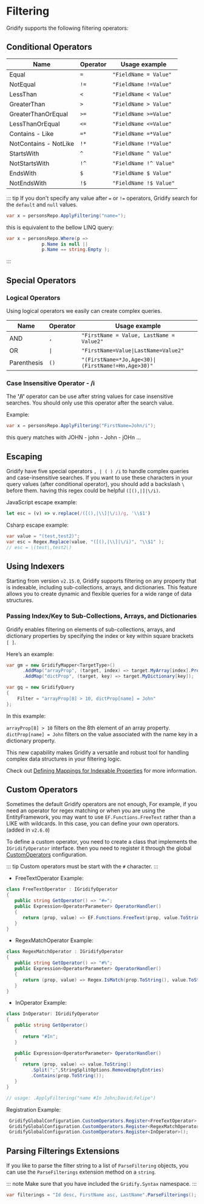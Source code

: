 # Filtering

Gridify supports the following filtering operators:

## Conditional Operators

| Name                  | Operator | Usage example          |
|-----------------------|----------|------------------------|
| Equal                 | `=`      | `"FieldName = Value"`  |
| NotEqual              | `!=`     | `"FieldName !=Value"`  |
| LessThan              | `<`      | `"FieldName < Value"`  |
| GreaterThan           | `>`      | `"FieldName > Value"`  |
| GreaterThanOrEqual    | `>=`     | `"FieldName >=Value"`  |
| LessThanOrEqual       | `<=`     | `"FieldName <=Value"`  |
| Contains - Like       | `=*`     | `"FieldName =*Value"`  |
| NotContains - NotLike | `!*`     | `"FieldName !*Value"`  |
| StartsWith            | `^`      | `"FieldName ^ Value"`  |
| NotStartsWith         | `!^`     | `"FieldName !^ Value"` |
| EndsWith              | `$`      | `"FieldName $ Value"`  |
| NotEndsWith           | `!$`     | `"FieldName !$ Value"` |

::: tip
If you don't specify any value after `=` or `!=` operators, Gridify search for the `default` and `null` values.

``` csharp
var x = personsRepo.ApplyFiltering("name=");
```

this is equivalent to the bellow LINQ query:

``` csharp
var x = personsRepo.Where(p =>
             p.Name is null ||
             p.Name == string.Empty );
```

:::

## Special Operators

### Logical Operators

Using logical operators we easily can create complex queries.

| Name        | Operator            | Usage example                                                     |
|-------------|---------------------|-------------------------------------------------------------------|
| AND         | `,`                 | `"FirstName = Value, LastName = Value2"`                          |
| OR          | <code>&#124;</code> | <code>"FirstName=Value&#124;LastName=Value2"</code>               |
| Parenthesis | `()`                | <code>"(FirstName=*Jo,Age<30)&#124;(FirstName!=Hn,Age>30)"</code> |

### Case Insensitive Operator - /i

The **'/i'** operator can be use after string values for case insensitive searches.
You should only use this operator after the search value.

Example:

``` csharp
var x = personsRepo.ApplyFiltering("FirstName=John/i");
```

this query matches with JOHN - john - John - jOHn ...

## Escaping

Gridify have five special operators  `, | ( ) /i` to handle complex queries and case-insensitive searches. If you want
to use these characters in your query values (after conditional operator), you should add a backslash <code>\ </code>
before them. having this regex could be helpful `([(),|]|\/i)`.

JavaScript escape example:

``` javascript
let esc = (v) => v.replace(/([(),|\\]|\/i)/g, '\\$1')
```

Csharp escape example:

``` csharp
var value = "(test,test2)";
var esc = Regex.Replace(value, "([(),|\\]|\/i)", "\\$1" );
// esc = \(test\,test2\)
```

## Using Indexers

Starting from version `v2.15.0`, Gridify supports filtering on any property that is indexable, including sub-collections, arrays, and dictionaries. This feature allows you to create dynamic and flexible queries for a wide range of data structures.

### Passing Index/Key to Sub-Collections, Arrays, and Dictionaries

Gridify enables filtering on elements of sub-collections, arrays, and dictionary properties by specifying the index or key within square brackets `[ ]`.

Here’s an example:

```csharp
var gm = new GridifyMapper<TargetType>()
      .AddMap("arrayProp", (target, index) => target.MyArray[index].Prop)
      .AddMap("dictProp", (target, key) => target.MyDictionary[key]);

var gq = new GridifyQuery
{
    Filter = "arrayProp[8] > 10, dictProp[name] = John"
};
```

In this example:

`arrayProp[8] > 10` filters on the 8th element of an array property.
`dictProp[name] = John` filters on the value associated with the name key in a dictionary property.

This new capability makes Gridify a versatile and robust tool for handling complex data structures in your filtering logic.

Check out [Defining Mappings for Indexable Properties](./gridifyMapper.md#defining-mappings-for-indexable-properties) for more information.

## Custom Operators

Sometimes the default Gridify operators are not enough, For example, if you need an operator for regex matching or when
you are using the EntityFramework, you may want to use `EF.Functions.FreeText` rather than a LIKE with wildcards. In
this case, you can define your own operators. (added in `v2.6.0`)

To define a custom operator, you need to create a class that implements the `IGridifyOperator` interface. then you need
to register it through the global [CustomOperators](./gridifyGlobalConfiguration.md#customoperators) configuration.

::: tip
Custom operators must be start with the `#` character.
:::

- FreeTextOperator Example:

```csharp
class FreeTextOperator : IGridifyOperator
{
   public string GetOperator() => "#=";
   public Expression<OperatorParameter> OperatorHandler()
   {
      return (prop, value) => EF.Functions.FreeText(prop, value.ToString());
   }
}
```

- RegexMatchOperator Example:

```csharp
class RegexMatchOperator : IGridifyOperator
{
   public string GetOperator() => "#%";
   public Expression<OperatorParameter> OperatorHandler()
   {
      return (prop, value) => Regex.IsMatch(prop.ToString(), value.ToString());
   }
}
```

- InOperator Example:

```csharp
class InOperator: IGridifyOperator
{
   public string GetOperator()
   {
      return "#In";
   }

   public Expression<OperatorParameter> OperatorHandler()
   {
      return (prop, value) => value.ToString()
         .Split(";",StringSplitOptions.RemoveEmptyEntries)
         .Contains(prop.ToString());
   }
}

// usage: .ApplyFiltering("name #In John;David;Felipe")
```

Registration Example:

```csharp
 GridifyGlobalConfiguration.CustomOperators.Register<FreeTextOperator>();
 GridifyGlobalConfiguration.CustomOperators.Register<RegexMatchOperator>();
 GridifyGlobalConfiguration.CustomOperators.Register<InOperator>();
```

## Parsing Filterings Extensions

If you like to parse the filter string to a list of `ParseFiltering` objects, you can use the `ParseFilterings` extension method on a `string`.

::: note
Make sure that you have included the `Gridify.Syntax` namespace.
:::

``` csharp
var filterings = "Id desc, FirstName asc, LastName".ParseFilterings();
```
